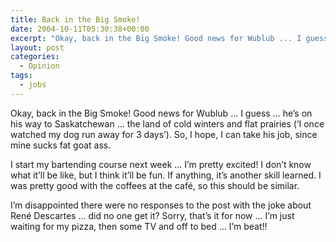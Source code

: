 ```yaml
---
title: Back in the Big Smoke!
date: 2004-10-11T05:30:38+00:00
excerpt: "Okay, back in the Big Smoke! Good news for Wublub ... I guess ... he's on his way to Saskatchewan ... the land of cold"
layout: post
categories:
  - Opinion
tags:
  - jobs
---
```

Okay, back in the Big Smoke! Good news for Wublub &#8230; I guess &#8230; he&#8217;s on his way to Saskatchewan &#8230; the land of cold winters and flat prairies (&#8216;I once watched my dog run away for 3 days&#8217;). So, I hope, I can take his job, since mine sucks fat goat ass.

I start my bartending course next week &#8230; I&#8217;m pretty excited! I don&#8217;t know what it&#8217;ll be like, but I think it&#8217;ll be fun. If anything, it&#8217;s another skill learned. I was pretty good with the coffees at the café, so this should be similar.

I&#8217;m disappointed there were no responses to the post with the joke about René Descartes &#8230; did no one get it? Sorry, that&#8217;s it for now &#8230; I&#8217;m just waiting for my pizza, then some TV and off to bed &#8230; I&#8217;m beat!!